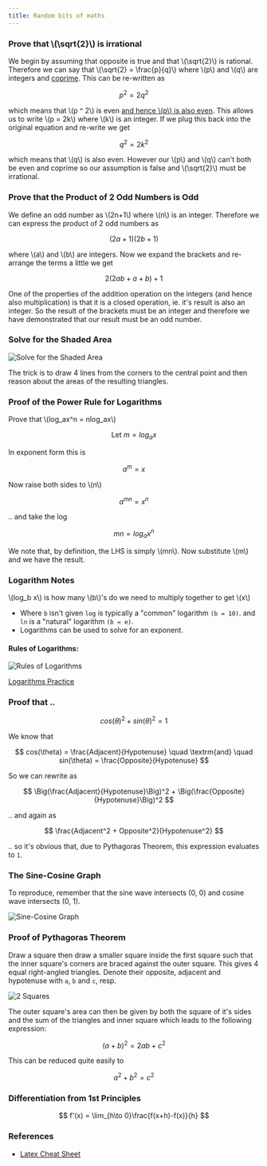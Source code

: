 ```yaml
---
title: Random bits of maths
---
```


### Prove that \\(\sqrt{2}\\) is irrational

We begin by assuming that opposite is true and that \\(\sqrt{2}\\) is rational.
Therefore we can say that \\(\sqrt{2} = \frac{p}{q}\\) where \\(p\\) and \\(q\\) are integers and [coprime](https://en.wikipedia.org/wiki/Coprime_integers).
This can be re-written as

$$
p ^ 2 = 2 q ^ 2
$$

which means that \\(p ^ 2\\) is even
[and hence \\(p\\) is also even](https://math.stackexchange.com/questions/2708654/if-the-square-of-an-integer-number-x-is-even-then-x-has-to-be-even/2708668#2708668).
This allows us to write \\(p = 2k\\) where \\(k\\) is an integer.
If we plug this back into the original equation and re-write we get

$$
q ^ 2 = 2 k ^ 2
$$

which means that \\(q\\) is also even.
However our \\(p\\) and \\(q\\) can't both be even and coprime so our assumption is false and \\(\sqrt{2}\\) must be irrational.

### Prove that the Product of 2 Odd Numbers is Odd

We define an odd number as \\(2n+1\\) where \\(n\\) is an integer.
Therefore we can express the product of 2 odd numbers as

$$
(2a+1)(2b+1)
$$

where \\(a\\) and \\(b\\) are integers. Now we expand the brackets and re-arrange the terms a little we get

$$
2(2ab + a + b) + 1
$$

One of the properties of the addition operation on the integers (and hence also multiplication) is that it is a closed operation, ie. it's result is also an integer. So the result of the brackets must be an integer and therefore we have demonstrated that our result must be an odd number. 

### Solve for the Shaded Area

![Solve for the Shaded Area](https://mindyourdecisions.com/blog/wp-content/uploads/2018/06/Find-The-Area-You-Should-Be-Able-To-Solve-problem.png)

The trick is to draw 4 lines from the corners to the central point and then reason about the areas of the resulting triangles.

### Proof of the Power Rule for Logarithms

Prove that \\(log_ax^n = nlog_ax\\)

$$
\textrm{Let} \: m=log_ax
$$

In exponent form this is

$$
a^m = x
$$

Now raise both sides to \\(n\\)

$$
a^{mn} = x^n
$$

.. and take the log

$$
mn = log_a x^n
$$

We note that, by definition, the LHS is simply \\(mn\\). Now substitute \\(m\\) and we have the result.

### Logarithm Notes

\\(log_b x\\) is how many \\(b\\)'s do we need to multiply together to get \\(x\\)

- Where `b` isn't given `log` is typically a "common" logarithm `(b = 10)`. and `ln` is a "natural" logarithm `(b = e)`.
- Logarithms can be used to solve for an exponent.

#### Rules of Logarithms:

![Rules of Logarithms](https://www.chilimath.com/wp-content/uploads/2020/03/log-rules.gif)

[Logarithms Practice](https://madasmaths.com/archive/maths_booklets/basic_topics/various/logarithms_practice.pdf)

### Proof that ..

$$
cos(\theta)^2+sin(\theta)^2=1
$$

We know that

$$
cos(\theta) = \frac{Adjacent}{Hypotenuse} \quad \textrm{and} \quad sin(\theta) = \frac{Opposite}{Hypotenuse}
$$

So we can rewrite as

$$
\Big(\frac{Adjacent}{Hypotenuse}\Big)^2 + \Big(\frac{Opposite}{Hypotenuse}\Big)^2
$$

.. and again as

$$
\frac{Adjacent^2 + Opposite^2}{Hypotenuse^2}
$$

.. so it's obvious that, due to Pythagoras Theorem, this expression evaluates to `1`.

### The Sine-Cosine Graph

To reproduce, remember that the sine wave intersects (0, 0) and cosine wave intersects (0, 1).

![Sine-Cosine Graph](https://www.mathsisfun.com/algebra/images/sine-cosine-graph.svg)

### Proof of Pythagoras Theorem

Draw a square then draw a smaller square inside the first square such that the inner square's corners are braced against the outer square. This gives 4 equal right-angled triangles. Denote their opposite, adjacent and hypotenuse with `a`, `b` and `c`, resp.

![2 Squares](https://graphicmaths.com/img/gcse/trigonometry/pythagoras/pythagoras-proof-visual-1.png)

The outer square's area can then be given by both the square of it's sides and the sum of the triangles and inner square which leads to the following expression:

$$
(a + b)^2 = 2ab + c^2
$$

This can be reduced quite easily to

$$
a^2 + b^2 = c^2
$$

### Differentiation from 1st Principles

$$
f'(x) = \lim_{h\to 0}\frac{f(x+h)-f(x)}{h}
$$

### References

- [Latex Cheat Sheet](https://tug.ctan.org/info/undergradmath/undergradmath.pdf)